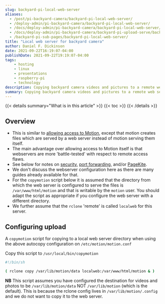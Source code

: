 ```yaml
---
slug: backyard-pi-local-web-server
aliases:
  - /post/pi-backyard-camera/backyard-pi-local-web-server/
  - /deploy-admin/pi-backyard-camera/backyard-pi-local-web-server/
  - /docs/deploy-admin/pi-backyard-camera/backyard-pi-local-web-server/
  - /docs/deploy-admin/pi-backyard-camera/backyard-pi-upload-serve/backyard-pi-local-web-server/
  - /backyard-pi-sub-pages/backyard-pi-local-web-server/
title: "Local web server for backyard camera"
author: Daniel F. Dickinson
date: 2021-09-22T16:19:07-04:00
publishDate: 2021-09-22T19:19:07-04:00
tags:
    - hosting
    - linux
    - presentations
    - raspberry-pi
    - technology
description: Copying backyard camera videos and pictures to a remote web server using rclone
summary: Copying backyard camera videos and pictures to a remote web server using rclone
---
```


{{< details summary="What is in this article" >}}
{{< toc >}}
{{< /details >}}

## Overview

* This is similar to [allowing access to Motion](../backyard-pi-streaming.md#allow-access-to-motion-internet-to-local-pi), except that motion creates files which are served by a web server instead of motion serving them itself.
* The main advantage over allowing access to Motion itself is that webservers are more 'battle-tested' with respect to remote access flaws.
* See below for notes on [security](../backyard-pi-streaming.md#security), [port forwarding](../backyard-pi-streaming.md#port-forwarding), and/or [PageKite](../backyard-pi-streaming.md#pagekite-or-alternative).
* We don't discuss the webserver configuration here as there are many guides already available for that.
* For the ``copymotion`` script below it is assumed that the directory from which the web server is configured to serve the files is ``/var/www/html/motion`` and that is writable by the ``motion`` user. You should adapt the script as appropriate if you configure the web server with a different directory.
* We further assume that the ``rclone`` 'remote' is called ``localweb`` for this server.

## Configuring upload

A ``copymotion`` script for copying to a local web server directory when using the above autocopy configuration on ``/etc/motion/motion.conf``

Copy this script to ``/usr/local/bin/copymotion``

```bash
#!/bin/sh

( rclone copy /var/lib/motion/data localweb:/var/www/html/motion & )
```

**NB** This script assumes you have configured the destination for videos and photos to be ``/var/lib/motion/data`` NOT ``/var/lib/motion`` (which is the default). This is because the rclone config lives in ``/var/lib/motion/.config`` and we do not want to copy it to the web server.
